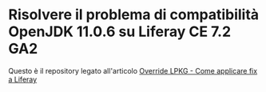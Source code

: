 # Risolvere il problema di compatibilità OpenJDK 11.0.6 su Liferay CE 7.2 GA2

Questo è il repository legato all'articolo [Override LPKG - Come applicare fix a Liferay](https://techblog.smc.it/it/2020-05-01/override-lpkg-come-applicare-fix-a-liferay)

